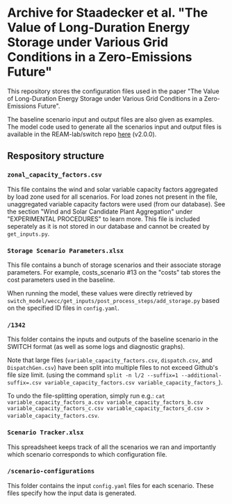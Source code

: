 # Archive for Staadecker et al. "The Value of Long-Duration Energy Storage under Various Grid Conditions in a Zero-Emissions Future"

This repository stores the configuration files used in the paper "The Value of Long-Duration Energy Storage under Various Grid Conditions in a Zero-Emissions Future".

The baseline scenario input and output files are also given as examples. The model code used to generate all the scenarios input and output
files is available in the REAM-lab/switch repo [here](https://github.com/REAM-lab/switch/releases/tag/v2.0.0) (v2.0.0).

## Respository structure

### `zonal_capacity_factors.csv`

This file contains the wind and solar variable capacity factors aggregated by load zone used for all scenarios.
For load zones not present in the file, unaggregated variable capacity factors were used (from our database).
See the section "Wind and Solar Candidate Plant Aggregation" under "EXPERIMENTAL PROCEDURES" to learn more.
This file is included seperately as it is not stored in our database and cannot be created by `get_inputs.py`.

### `Storage Scenario Parameters.xlsx`

This file contains a bunch of storage scenarios and their associate storage parameters. 
For example, costs_scenario #13 on the "costs" tab stores the cost parameters used in the baseline.

When running the model, these values were directly retrieved by `switch_model/wecc/get_inputs/post_process_steps/add_storage.py`
based on the specified ID files in `config.yaml`.

### `/1342` 

This folder contains the inputs and outputs of the baseline scenario in the SWITCH format (as well as some logs and diagnostic graphs).

Note that large files (`variable_capacity_factors.csv`, `dispatch.csv`, and `DispatchGen.csv`) have been split into multiple files to not exceed Github's file size limit. 
(using the command `split -n l/2 --suffix=1 --additional-suffix=.csv variable_capacity_factors.csv variable_capacity_factors_`). 

To undo the file-splitting operation, simply run e.g.: `cat variable_capacity_factors_a.csv variable_capacity_factors_b.csv variable_capacity_factors_c.csv variable_capacity_factors_d.csv > variable_capacity_factors.csv`.

### `Scenario Tracker.xlsx`

This spreadsheet keeps track of all the scenarios we ran and importantly which scenario corresponds to which configuration file.

### `/scenario-configurations`

This folder contains the input `config.yaml` files for each scenario. These files specify how the input data is generated.
